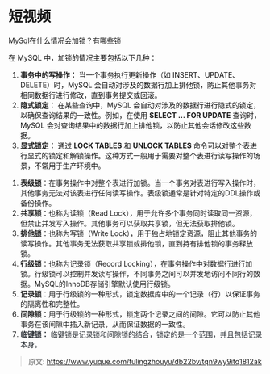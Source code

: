 # 短视频

 MySql在什么情况会加锁？有哪些锁



 <font style="color:rgb(13, 13, 13);">在 MySQL 中，加锁的情况主要包括以下几种：</font>

1. **事务中的写操作：**<font style="color:rgb(13, 13, 13);"> 当一个事务执行更新操作（如 INSERT、UPDATE、DELETE）时，MySQL 会自动对涉及的数据行加上排他锁，防止其他事务对相同数据行进行修改，直到事务提交或回滚。</font>
2. **隐式锁定：**<font style="color:rgb(13, 13, 13);"> 在某些查询中，MySQL 会自动对涉及的数据行进行隐式的锁定，以确保查询结果的一致性。例如，在使用 </font>**SELECT ... FOR UPDATE**<font style="color:rgb(13, 13, 13);"> 查询时，MySQL 会对查询结果中的数据行加上排他锁，以防止其他会话修改这些数据。</font>
3. **显式锁定：**<font style="color:rgb(13, 13, 13);"> 通过 </font>**LOCK TABLES**<font style="color:rgb(13, 13, 13);"> 和 </font>**UNLOCK TABLES**<font style="color:rgb(13, 13, 13);"> 命令可以对整个表进行显式的锁定和解锁操作。这种方式一般用于需要对整个表进行读写操作的场景，不常用于生产环境中。</font>

<font style="color:rgb(13, 13, 13);"></font>

<font style="color:rgb(13, 13, 13);"></font>

<font style="color:rgb(13, 13, 13);"></font>

1. **表级锁**：在事务操作中对整个表进行加锁。当一个事务对表进行写入操作时，其他事务无法对该表进行任何读写操作。表级锁通常是针对特定的DDL操作或备份操作。
2. **共享锁**：也称为读锁（Read Lock），用于允许多个事务同时读取同一资源，但禁止并发写入操作。其他事务可以获取共享锁，但无法获取排他锁。
3. **排他锁**：也称为写锁（Write Lock），用于独占地锁定资源，阻止其他事务的读写操作。其他事务无法获取共享锁或排他锁，直到持有排他锁的事务释放锁。
4. **行级锁**：也称为记录锁（Record Locking），在事务操作中对数据行进行加锁。行级锁可以控制并发读写操作，不同事务之间可以并发地访问不同行的数据。MySQL的InnoDB存储引擎默认使用行级锁。
5. **记录锁**：用于行级锁的一种形式，锁定数据库中的一个记录（行）以保证事务的隔离性和完整性。
6. **间隙锁**：用于行级锁的一种形式，锁定两个记录之间的间隙。它可以防止其他事务在该间隙中插入新记录，从而保证数据的一致性。
7. **<font style="color:rgb(36, 41, 47);">临键锁：</font>**<font style="color:rgb(36, 41, 47);"> </font><font style="color:rgb(36, 41, 47);">临键锁是记录锁和间隙锁的结合，锁定的是一个范围，并且包括记录本身。</font>



> 原文: <https://www.yuque.com/tulingzhouyu/db22bv/tqn9wy9itq1812ak>